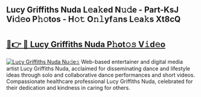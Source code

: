 ## Lucy Griffiths Nuda L𝚎a𝚔ed N𝚞𝚍e - Part-KsJ Vi𝚍𝚎o P𝚑𝚘tos - H𝚘𝚝 O𝚗𝚕yf𝚊ns L𝚎a𝚔s Xt8cQ

# <h2><a href="http://kfblu9j.oniu.top/?m=Lucy+Griffiths+Nuda">🔗👉 🔴 Lucy Griffiths Nuda P𝚑ot𝚘𝚜 V𝚒d𝚎o</a></h2>

[![Lucy Griffiths Nuda Nu𝚍e𝚜](https://i.imgur.com/0qMVB7G.gif)](http://kfblu9j.oniu.top/?m=Lucy+Griffiths+Nuda)
Web-based entertainer and digital media artist Lucy Griffiths Nuda, acclaimed for disseminating dance and lifestyle ideas through solo and collaborative dance performances and short videos. Compassionate healthcare professional Lucy Griffiths Nuda, celebrated for their dedication and kindness in caring for others.  
